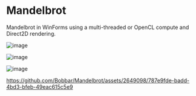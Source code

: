 # Mandelbrot
Mandelbrot in WinForms using a multi-threaded or OpenCL compute and Direct2D rendering.

![image](https://github.com/Bobbar/Mandelbrot/assets/2649098/7bdc67ae-03a4-4fa8-a1dd-367f32dffa7e)

![image](https://github.com/Bobbar/Mandelbrot/assets/2649098/8355e1e0-808c-4bcf-b3f2-343975160945)

![image](https://github.com/Bobbar/Mandelbrot/assets/2649098/fb2d2045-9160-446c-822f-712bc8d36def)



https://github.com/Bobbar/Mandelbrot/assets/2649098/787e9fde-badd-4bd3-bfeb-49eac615c5e9

